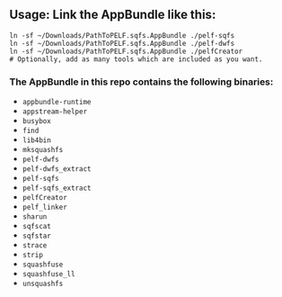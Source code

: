 ## Usage: Link the AppBundle like this:
```
ln -sf ~/Downloads/PathToPELF.sqfs.AppBundle ./pelf-sqfs
ln -sf ~/Downloads/PathToPELF.sqfs.AppBundle ./pelf-dwfs
ln -sf ~/Downloads/PathToPELF.sqfs.AppBundle ./pelfCreator
# Optionally, add as many tools which are included as you want.
```

### The AppBundle in this repo contains the following binaries:

- `appbundle-runtime`
- `appstream-helper`
- `busybox`
- `find`
- `lib4bin`
- `mksquashfs`
- `pelf-dwfs`
- `pelf-dwfs_extract`
- `pelf-sqfs`
- `pelf-sqfs_extract`
- `pelfCreator`
- `pelf_linker`
- `sharun`
- `sqfscat`
- `sqfstar`
- `strace`
- `strip`
- `squashfuse`
- `squashfuse_ll`
- `unsquashfs`
